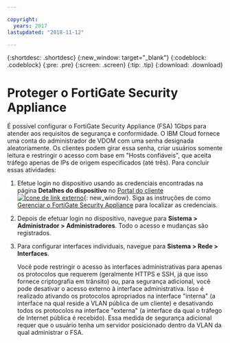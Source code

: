 ```yaml
---

copyright:
  years: 2017
lastupdated: "2018-11-12"

---
```


{:shortdesc: .shortdesc}
{:new_window: target="_blank"}
{:codeblock: .codeblock}
{:pre: .pre}
{:screen: .screen}
{:tip: .tip}
{:download: .download}

# Proteger o FortiGate Security Appliance

É possível configurar o FortiGate Security Appliance (FSA) 1Gbps para atender aos requisitos de segurança e conformidade. O IBM Cloud fornece uma conta do administrador de VDOM com uma senha designada aleatoriamente. Os clientes podem girar essa senha, criar usuários somente leitura e restringir o acesso com base em "Hosts confiáveis", que aceita tráfego apenas de IPs de origem especificados (até três). Para concluir essas atividades:

1. Efetue login no dispositivo usando as credenciais encontradas na página **Detalhes do dispositivo** no [Portal do cliente ![Ícone de link externo](../../icons/launch-glyph.svg "Ícone de link externo")](https://control.softlayer.com/){: new_window}. Siga as instruções de como [Gerenciar o FortiGate Security Appliance](managing-fsa.html) para localizar as credenciais.
2. Depois de efetuar login no dispositivo, navegue para **Sistema > Administrador > Administradores**. Todo o acesso e mudanças são registrados.
3. Para configurar interfaces individuais, navegue para **Sistema > Rede > Interfaces**.

    Você pode restringir o acesso às interfaces administrativas para apenas os protocolos que requerem (geralmente HTTPS e SSH, já que isso fornece criptografia em trânsito) ou, para segurança adicional, você pode desativar o acesso externo à interface administrativa. Isso é realizado ativando os protocolos apropriados na interface "interna" (a interface na qual reside a VLAN pública de um cliente) e desativando todos os protocolos na interface "externa" (a interface da qual o tráfego de Internet pública é recebido). Essa medida de segurança adicional requer que o usuário tenha um servidor posicionado dentro da VLAN da qual administrar o FSA. 
